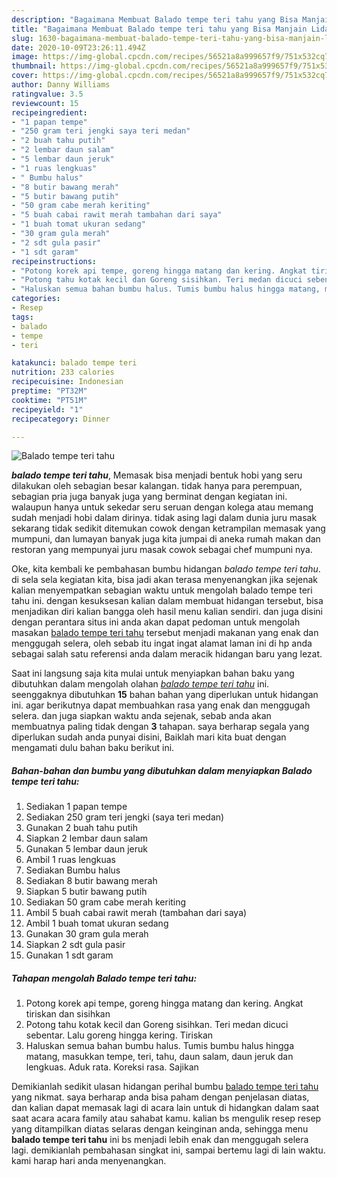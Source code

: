 ```yaml
---
description: "Bagaimana Membuat Balado tempe teri tahu yang Bisa Manjain Lidah"
title: "Bagaimana Membuat Balado tempe teri tahu yang Bisa Manjain Lidah"
slug: 1630-bagaimana-membuat-balado-tempe-teri-tahu-yang-bisa-manjain-lidah
date: 2020-10-09T23:26:11.494Z
image: https://img-global.cpcdn.com/recipes/56521a8a999657f9/751x532cq70/balado-tempe-teri-tahu-foto-resep-utama.jpg
thumbnail: https://img-global.cpcdn.com/recipes/56521a8a999657f9/751x532cq70/balado-tempe-teri-tahu-foto-resep-utama.jpg
cover: https://img-global.cpcdn.com/recipes/56521a8a999657f9/751x532cq70/balado-tempe-teri-tahu-foto-resep-utama.jpg
author: Danny Williams
ratingvalue: 3.5
reviewcount: 15
recipeingredient:
- "1 papan tempe"
- "250 gram teri jengki saya teri medan"
- "2 buah tahu putih"
- "2 lembar daun salam"
- "5 lembar daun jeruk"
- "1 ruas lengkuas"
- " Bumbu halus"
- "8 butir bawang merah"
- "5 butir bawang putih"
- "50 gram cabe merah keriting"
- "5 buah cabai rawit merah tambahan dari saya"
- "1 buah tomat ukuran sedang"
- "30 gram gula merah"
- "2 sdt gula pasir"
- "1 sdt garam"
recipeinstructions:
- "Potong korek api tempe, goreng hingga matang dan kering. Angkat tiriskan dan sisihkan"
- "Potong tahu kotak kecil dan Goreng sisihkan. Teri medan dicuci sebentar. Lalu goreng hingga kering. Tiriskan"
- "Haluskan semua bahan bumbu halus. Tumis bumbu halus hingga matang, masukkan tempe, teri, tahu, daun salam, daun jeruk dan lengkuas. Aduk rata. Koreksi rasa. Sajikan"
categories:
- Resep
tags:
- balado
- tempe
- teri

katakunci: balado tempe teri 
nutrition: 233 calories
recipecuisine: Indonesian
preptime: "PT32M"
cooktime: "PT51M"
recipeyield: "1"
recipecategory: Dinner

---
```



![Balado tempe teri tahu](https://img-global.cpcdn.com/recipes/56521a8a999657f9/751x532cq70/balado-tempe-teri-tahu-foto-resep-utama.jpg)

<b><i>balado tempe teri tahu</i></b>, Memasak bisa menjadi bentuk hobi yang seru dilakukan oleh sebagian besar kalangan. tidak hanya para perempuan, sebagian pria juga banyak juga yang berminat dengan kegiatan ini. walaupun hanya untuk sekedar seru seruan dengan kolega atau memang sudah menjadi hobi dalam dirinya. tidak asing lagi dalam dunia juru masak sekarang tidak sedikit ditemukan cowok dengan ketrampilan memasak yang mumpuni, dan lumayan banyak juga kita jumpai di aneka rumah makan dan restoran yang mempunyai juru masak cowok sebagai chef mumpuni nya.



Oke, kita kembali ke pembahasan bumbu hidangan <i>balado tempe teri tahu</i>. di sela sela kegiatan kita, bisa jadi akan terasa menyenangkan jika sejenak kalian menyempatkan sebagian waktu untuk mengolah balado tempe teri tahu ini. dengan kesuksesan kalian dalam membuat hidangan tersebut, bisa menjadikan diri kalian bangga oleh hasil menu kalian sendiri. dan juga disini dengan perantara situs ini anda akan dapat pedoman untuk mengolah masakan <u>balado tempe teri tahu</u> tersebut menjadi makanan yang enak dan menggugah selera, oleh sebab itu ingat ingat alamat laman ini di hp anda sebagai salah satu referensi anda dalam meracik hidangan baru yang lezat.


Saat ini langsung saja kita mulai untuk menyiapkan bahan baku yang dibutuhkan dalam mengolah olahan <u><i>balado tempe teri tahu</i></u> ini. seenggaknya dibutuhkan <b>15</b> bahan bahan yang diperlukan untuk hidangan ini. agar berikutnya dapat membuahkan rasa yang enak dan menggugah selera. dan juga siapkan waktu anda sejenak, sebab anda akan membuatnya paling tidak dengan <b>3</b> tahapan. saya berharap segala yang diperlukan sudah anda punyai disini, Baiklah mari kita buat dengan mengamati dulu bahan baku berikut ini.

<!--inarticleads1-->

##### Bahan-bahan dan bumbu yang dibutuhkan dalam menyiapkan Balado tempe teri tahu:

1. Sediakan 1 papan tempe
1. Sediakan 250 gram teri jengki (saya teri medan)
1. Gunakan 2 buah tahu putih
1. Siapkan 2 lembar daun salam
1. Gunakan 5 lembar daun jeruk
1. Ambil 1 ruas lengkuas
1. Sediakan  Bumbu halus
1. Sediakan 8 butir bawang merah
1. Siapkan 5 butir bawang putih
1. Sediakan 50 gram cabe merah keriting
1. Ambil 5 buah cabai rawit merah (tambahan dari saya)
1. Ambil 1 buah tomat ukuran sedang
1. Gunakan 30 gram gula merah
1. Siapkan 2 sdt gula pasir
1. Gunakan 1 sdt garam




<!--inarticleads2-->

##### Tahapan mengolah Balado tempe teri tahu:

1. Potong korek api tempe, goreng hingga matang dan kering. Angkat tiriskan dan sisihkan
1. Potong tahu kotak kecil dan Goreng sisihkan. Teri medan dicuci sebentar. Lalu goreng hingga kering. Tiriskan
1. Haluskan semua bahan bumbu halus. Tumis bumbu halus hingga matang, masukkan tempe, teri, tahu, daun salam, daun jeruk dan lengkuas. Aduk rata. Koreksi rasa. Sajikan




Demikianlah sedikit ulasan hidangan perihal bumbu <u>balado tempe teri tahu</u> yang nikmat. saya berharap anda bisa paham dengan penjelasan diatas, dan kalian dapat memasak lagi di acara lain untuk di hidangkan dalam saat saat acara acara family atau sahabat kamu. kalian bs mengulik resep resep yang ditampilkan diatas selaras dengan keinginan anda, sehingga menu <b>balado tempe teri tahu</b> ini bs menjadi lebih enak dan menggugah selera lagi. demikianlah pembahasan singkat ini, sampai bertemu lagi di lain waktu. kami harap hari anda menyenangkan.

